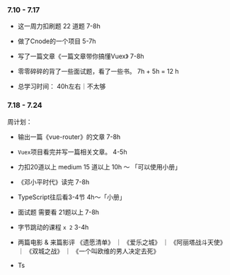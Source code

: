 ### 7.10 - 7.17

+ 这一周力扣刷题 22 道题 7-8h

+ 做了Cnode的一个项目 5-7h

+ 写了一篇文章《一篇文章带你搞懂Vuex》 7-8h

+ 零零碎碎的背了一些面试题，看了一些书。 7h + 5h = 12 h

+ 总学习时间： 40h左右｜不太够

### 7.18 - 7.24

周计划： 

+ 输出一篇《vue-router》的文章 7-8h

+ `Vuex`项目看完并写一篇相关文章。 4-5h

+ 力扣20道以上 medium 15 道以上 10h ～ 「可以使用小册」

+ 《邓小平时代》读完 7-8h

+ TypeScript往后看3-4节 4h～「小册」

+ 面试题 需要看 21题以上 7-8h

+ 字节跳动的课程 `x 2` 3-4h

+ 两篇电影 & 来篇影评 《遗愿清单》 ｜ 《爱乐之城》 ｜ 《阿丽塔战斗天使》 ｜ 《双城之战》 ｜ 《一个叫欧维的男人决定去死》

+ Ts